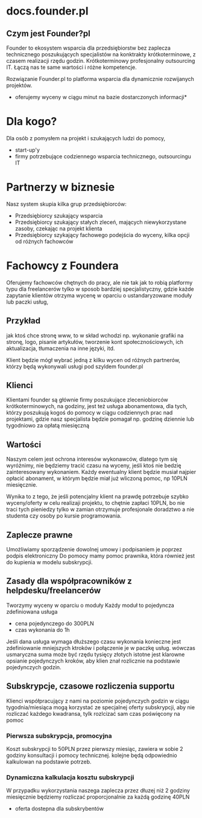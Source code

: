 # docs.founder.pl

## Czym jest Founder?pl
Founder to ekosystem wsparcia dla przedsiębiorstw bez zaplecza technicznego poszukujących specjalistów na konktrakty krótkoterminowe, z czasem realizacji rzędu godzin.
Krótkoterminowy profesjonalny outsourcing IT.
Łączą nas te same wartości i różne kompetencje.

Rozwiązanie Founder.pl to platforma wsparcia dla dynamicznie rozwijanych projektów.
+ oferujemy wyceny w ciągu minut na bazie dostarczonych informacji*

# Dla kogo?

Dla osób z pomysłem na projekt i szukających ludzi do pomocy,
+ start-up'y
+ firmy potrzebujące codziennego wsparcia technicznego, outsourcingu IT



# Partnerzy w biznesie

Nasz system skupia kilka grup przedsiębiorców:

+ Przedsiębiorcy szukający wsparcia
+ Przedsiębiorcy szukający stałych zleceń, mających niewykorzystane zasoby, czekając na projekt klienta
+ Przedsiębiorcy szykający fachowego podejścia do wyceny, kilka opcji od różnych fachowców


# Fachowcy z Foundera

Oferujemy fachowców chętnych do pracy, ale nie tak jak to robią platformy typu dla freelancerów
tylko w sposob bardziej specjalistyczny, gdzie każde zapytanie klientów otrzyma wycenę w oparciu o ustandaryzowane moduły lub paczki usług,

## Przykład
jak ktoś chce stronę www, to w skład wchodzi np. wykonanie grafiki na stronę, logo, pisanie artykułów, tworzenie kont społecznościowych, ich aktualizacja, tłumaczenia na inne języki, itd.

Klient będzie mógł wybrać jedną z kilku wycen od różnych partnerów, którzy będą wykonywali usługi pod szyldem founder.pl

## Klienci
Klientami founder są głównie firmy poszukujące zleceniobiorców krótkoterminowych, na godziny, jest też usługa abonamentowa, dla tych, którzy poszukują kogoś do pomocy w ciągu codziennych prac nad projektami, gdzie nasz specjalista będzie pomagał np. godzinę dziennie lub tygodniowo za opłatą miesięczną

## Wartości

Naszym celem jest ochrona interesów wykonawców, dlatego tym się wyróżnimy, nie będziemy tracić czasu na wyceny, jeśli ktoś nie bedzię zainteresowany wykonaniem. 
Każdy ewentualny klient będzie musiał najpier opłacić abonament, w którym będzie miał już wliczoną pomoc, np 10PLN miesięcznie.

Wynika to z tego, że jeśli potencjalny klient na prawdę potrzebuje szybko wyceny/oferty w celu realizaji projektu, to chętnie zapłaci 10PLN, bo nie traci tych pieniedzy tylko w zamian otrzymuje profesjonale doradztwo a nie studenta czy osoby po kursie programowania.

## Zaplecze prawne
Umożliwiamy sporządzenie dowolnej umowy i podpisaniem je poprzez podpis elektroniczny
Do pomocy mamy pomoc prawnika, która również jest do kupienia w modelu subskrypcji.

## Zasady dla współpracowników z helpdesku/freelancerów
Tworzymy wyceny w oparciu o moduły
Każdy moduł to pojedyncza zdefiniowana usługa
+ cena pojedynczego do 300PLN
+ czas wykonania do 1h

Jeśli dana usługa wymaga dłuższego czasu wykonania konieczne jest zdefiniowanie mniejszych ktroków i połączenie je w paczkę usług.
wówczas usmaryczna suma może być rzędu tysięcy złotych
istotne jest klarowne opsianie pojedynczych kroków, aby klien znał rozlicznie na podstawie pojedynczych godzin.


## Subskrypcje, czasowe rozliczenia supportu
Klienci współpracujący z nami na poziomie pojedynczych godzin w ciągu tygodnia/miesiąca mogą korzystać ze specjalnej oferty subskrypcji,
aby nie rozliczać każdego kwadransa, tylk rozlcizać sam czas poświęcony na pomoc

### Pierwsza subskrypcja, promocyjna
Koszt subskrypcji to 50PLN przez pierwszy miesiąc, zawiera w sobie 2 godziny konsultacji i pomocy technicznej.
kolejne będą odpowiednio kalkulowan na podstawie potrzeb.

### Dynamiczna kalkulacja kosztu subskrypcji
W przypadku wykorzystania naszega zaplecza przez dłuzej niż 2 godziny miesięcznie będziemy rozliczać proporcjonalnie za każdą godzinę 40PLN


* oferta dostepna dla subskrybentów
